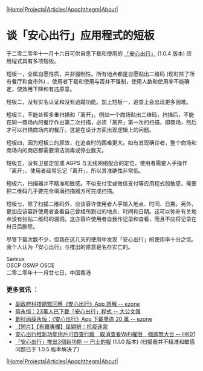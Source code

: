 |[Home](/README.md)|[Projects](/projects.md)|[Articles](/articles.md)|[Apophthegm](/apophthegm.md)|[About](/about.md)|

# 谈「安心出行」应用程式的短板

于二零二零年十一月十六日可供自愿下载和使用的 [「安心出行」](https://www.leavehomesafe.gov.hk/) (1.0.4 版本) 应用程式具有多项短板。

短板一，全属自愿性质，并非强制性。所有地点都是自愿贴出二维码 (现时除了所有餐厅和食市外) ，使用者下载和使用与否并不强制，使用人数和使用率不能确定，使效用下降和有违原意。

短板二，没有实名认证和没有追蹤功能。加上短板一，追查上会出现更多困难。

短板三，不能处理多重扫描和「离开」。例如一个商场贴出二维码，扫描后，不能在同一商场内的餐厅作出第二次扫描，必须「离开」第一次的扫描，即商场，然后才可以扫描商场内的餐厅。这是在设计方面出现逻辑上的问题。

短板四，因为短板三的原故，在追查时的困难更大。如有发现确诊者，整个商场和商场内的商店都需要清洁消毒或停业数天。

短板五，没有卫星定位或 AGPS 与无线网络配合的定位，使用者需要人手操作「离开」。使用者经常忘记「离开」，所以其准确性非常低。

短板六，扫描器并不精准和敏感。不似支付宝或微信支付等应用程式般敏感，需要把二维码几乎要完全填满扫描器方可完成扫描。

短板七，除了扫描二维码外，应该容许使用者人手输入地点、时间、日期。另外，更加应该容許使用者查看自己曾经所到过的地点、时间和日期。这可以弥补有关地点没有张贴二维码的漏洞。这亦容许使用者自我作记录和查看，而且不应将记录在卅日后删除。

尽管下载次数不少，但我在这几天的使用中发现「安心出行」的使用率十分之低。我个人认为「安心出行」与推出的原意是名存实亡的。

Samiux  
OSCP  OSWP  OSCE  
二零二零年十一月廿七日，中国香港  

### 更多资讯 ：

- [副政府科技總監回應《安心出行》App 誤解 -- ezone](https://ezone.ulifestyle.com.hk/article/2804465/%E5%89%AF%E6%94%BF%E5%BA%9C%E7%A7%91%E6%8A%80%E7%B8%BD%E7%9B%A3%E5%9B%9E%E6%87%89%E3%80%8A%E5%AE%89%E5%BF%83%E5%87%BA%E8%A1%8C%E3%80%8BApp%20%E8%AA%A4%E8%A7%A3)  
- [薛永恒：23萬人已下載「安心出行」程式 -- 大公文匯](https://www.tkww.hk/a/202011/27/AP5fc0780fe4b082e38239edaa.html)  
- [創科局薛永恒：《安心出行》App 下載量逾 20 萬 -- ezone](https://ezone.ulifestyle.com.hk/article/2813386/%E5%89%B5%E7%A7%91%E5%B1%80%E8%96%9B%E6%B0%B8%E6%81%92%EF%BC%9A%E3%80%8A%E5%AE%89%E5%BF%83%E5%87%BA%E8%A1%8C%E3%80%8BApp%20%E4%B8%8B%E8%BC%89%E9%87%8F%E9%80%BE%2020%20%E8%90%AC)  
- [【短片】【有聲專欄】屈穎妍：抗疫迷宮 ](https://samiux.blogspot.com/2020/11/blog-post_17.html) 
- [安心出行推新功能用戶可自查行蹤　取消查看WiFi權限　強調無大台 -- HK01](https://www.hk01.com/%E7%A4%BE%E6%9C%83%E6%96%B0%E8%81%9E/557311/%E5%AE%89%E5%BF%83%E5%87%BA%E8%A1%8C%E6%8E%A8%E6%96%B0%E5%8A%9F%E8%83%BD%E7%94%A8%E6%88%B6%E5%8F%AF%E8%87%AA%E6%9F%A5%E8%A1%8C%E8%B9%A4-%E5%8F%96%E6%B6%88%E6%9F%A5%E7%9C%8Bwifi%E6%AC%8A%E9%99%90-%E5%BC%B7%E8%AA%BF%E7%84%A1%E5%A4%A7%E5%8F%B0)  
- [「安心出行」推出3個新功能 -- 巴士的報](https://www.bastillepost.com/hongkong/article/7622464-%e3%80%8c%e5%ae%89%e5%bf%83%e5%87%ba%e8%a1%8c%e3%80%8d%e6%8e%a83%e6%96%b0%e5%8a%9f%e8%83%bd-%e8%b3%87%e7%a7%91%e8%be%a6%e6%8c%87%e6%97%a9%e5%89%8d%e5%b7%b2%e6%b8%9b%e5%b0%91%e7%a8%8b%e5%bc%8f%e6%89%80)  (1.1.0 版本)  (扫描器并不精准和敏感问题已于 1.0.5 版本解决了)  

|[Home](/README.md)|[Projects](/projects.md)|[Articles](/articles.md)|[Apophthegm](/apophthegm.md)|[About](/about.md)|
